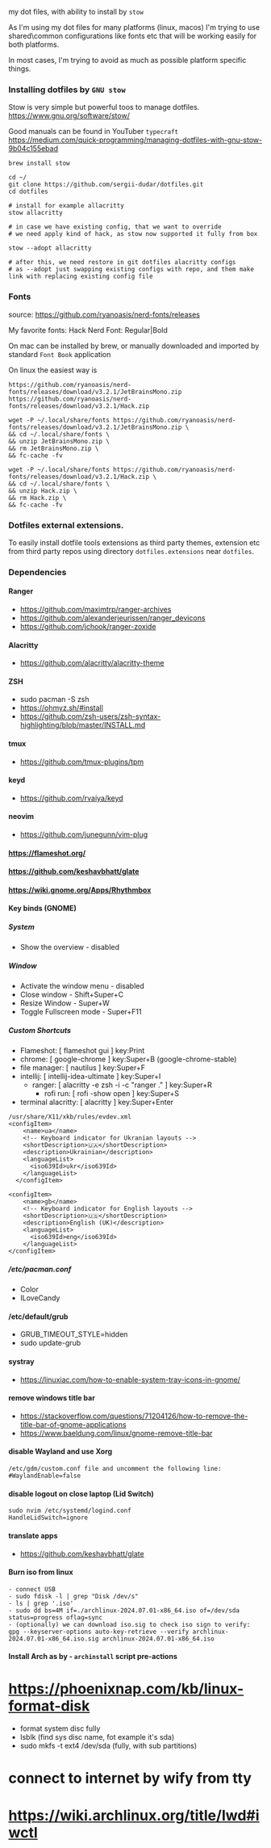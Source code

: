 my dot files, with ability to install by `stow`

As I'm using my dot files for many platforms (linux, macos)
I'm trying to use shared\common configurations like fonts etc
that will be working easily for both platforms.

In most cases, I'm trying to avoid as much as possible platform specific things.

### Installing dotfiles by `GNU stow`
Stow is very simple but powerful toos to manage dotfiles.
https://www.gnu.org/software/stow/

Good manuals can be found in YouTuber `typecraft`
https://medium.com/quick-programming/managing-dotfiles-with-gnu-stow-9b04c155ebad

```
brew install stow

cd ~/
git clone https://github.com/sergii-dudar/dotfiles.git
cd dotfiles

# install for example allacritty
stow allacritty

# in case we have existing config, that we want to override
# we need apply kind of hack, as stow now supported it fully from box

stow --adopt allacritty

# after this, we need restore in git dotfiles alacritty configs
# as --adopt just swapping existing configs with repo, and them make link with replacing existing config file 

```

### Fonts
source: https://github.com/ryanoasis/nerd-fonts/releases

My favorite fonts: Hack Nerd Font: Regular|Bold

On mac can be installed by brew, or manually downloaded and imported by standard `Font Book` application

On linux the easiest way is
```
https://github.com/ryanoasis/nerd-fonts/releases/download/v3.2.1/JetBrainsMono.zip
https://github.com/ryanoasis/nerd-fonts/releases/download/v3.2.1/Hack.zip

wget -P ~/.local/share/fonts https://github.com/ryanoasis/nerd-fonts/releases/download/v3.2.1/JetBrainsMono.zip \
&& cd ~/.local/share/fonts \
&& unzip JetBrainsMono.zip \
&& rm JetBrainsMono.zip \
&& fc-cache -fv

wget -P ~/.local/share/fonts https://github.com/ryanoasis/nerd-fonts/releases/download/v3.2.1/Hack.zip \
&& cd ~/.local/share/fonts \
&& unzip Hack.zip \
&& rm Hack.zip \
&& fc-cache -fv
```

### Dotfiles external extensions.
To easily install dotfile tools extensions as third party themes, extension etc
from third party repos using directory `dotfiles.extensions` near `dotfiles`.

### Dependencies
#### Ranger
 - https://github.com/maximtrp/ranger-archives
 - https://github.com/alexanderjeurissen/ranger_devicons
 - https://github.com/jchook/ranger-zoxide

#### Alacritty
- https://github.com/alacritty/alacritty-theme

#### ZSH
- sudo pacman -S zsh
- https://ohmyz.sh/#install
- https://github.com/zsh-users/zsh-syntax-highlighting/blob/master/INSTALL.md

#### tmux
- https://github.com/tmux-plugins/tpm

#### keyd
- https://github.com/rvaiya/keyd

#### neovim
- https://github.com/junegunn/vim-plug

#### https://flameshot.org/
#### https://github.com/keshavbhatt/glate
#### https://wiki.gnome.org/Apps/Rhythmbox

#### Key binds (GNOME)
##### System
 - Show the overview - disabled

##### Window
 - Activate the window menu - disabled
 - Close window - Shift+Super+C
 - Resize Window - Super+W
 - Toggle Fullscreen mode - Super+F11

##### Custom Shortcuts
 - Flameshot:           [ flameshot gui ]  key:Print
 - chrome:              [ google-chrome ]  key:Super+B (google-chrome-stable)
 - file manager:        [ nautilus ]  key:Super+F
 - intellij:            [ intellij-idea-ultimate ]  key:Super+I
   - ranger:            [ alacritty -e zsh -i -c "ranger ." ]  key:Super+R
     - rofi run:        [ rofi -show open ]  key:Super+S
 - terminal alacritty:  [ alacritty ]  key:Super+Enter

````
/usr/share/X11/xkb/rules/evdev.xml
<configItem>
    <name>ua</name>
    <!-- Keyboard indicator for Ukranian layouts -->
    <shortDescription>🇺🇦</shortDescription>
    <description>Ukrainian</description>
    <languageList>
      <iso639Id>ukr</iso639Id>
    </languageList>
  </configItem>

<configItem>
    <name>gb</name>
    <!-- Keyboard indicator for English layouts -->
    <shortDescription>🇺🇸</shortDescription>
    <description>English (UK)</description>
    <languageList>
      <iso639Id>eng</iso639Id>
    </languageList>
</configItem>
````

##### /etc/pacman.conf
- Color
- ILoveCandy

#### /etc/default/grub
- GRUB_TIMEOUT_STYLE=hidden
- sudo update-grub

#### systray
- https://linuxiac.com/how-to-enable-system-tray-icons-in-gnome/

#### remove windows title bar
- https://stackoverflow.com/questions/71204126/how-to-remove-the-title-bar-of-gnome-applications
- https://www.baeldung.com/linux/gnome-remove-title-bar

#### disable Wayland and use Xorg
````
/etc/gdm/custom.conf file and uncomment the following line:
#WaylandEnable=false
````

#### disable logout on close laptop (Lid Switch)
````
sudo nvim /etc/systemd/logind.conf
HandleLidSwitch=ignore
````

#### translate apps
- https://github.com/keshavbhatt/glate

#### Burn iso from linux
````
- connect USB
- sudo fdisk -l | grep "Disk /dev/s"
- ls | grep '.iso'
- sudo dd bs=4M if=./archlinux-2024.07.01-x86_64.iso of=/dev/sda status=progress oflag=sync
- (optionally) we can download iso.sig to check iso sign to verify: gpg --keyserver-options auto-key-retrieve --verify archlinux-2024.07.01-x86_64.iso.sig archlinux-2024.07.01-x86_64.iso
````

#### Install Arch as by - `archinstall` script pre-actions
# https://phoenixnap.com/kb/linux-format-disk
- format system disc fully
- lsblk (find sys disc name, fot example it's sda)
- sudo mkfs -t ext4 /dev/sda (fully, with sub partitions)

# connect to internet by wify from tty
# https://wiki.archlinux.org/title/Iwd#iwctl